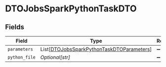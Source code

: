 # DTOJobsSparkPythonTaskDTO


## Fields

| Field                                                                                                   | Type                                                                                                    | Required                                                                                                | Description                                                                                             |
| ------------------------------------------------------------------------------------------------------- | ------------------------------------------------------------------------------------------------------- | ------------------------------------------------------------------------------------------------------- | ------------------------------------------------------------------------------------------------------- |
| `parameters`                                                                                            | List[[DTOJobsSparkPythonTaskDTOParameters](../../models/shared/dtojobssparkpythontaskdtoparameters.md)] | :heavy_minus_sign:                                                                                      | N/A                                                                                                     |
| `python_file`                                                                                           | *Optional[str]*                                                                                         | :heavy_minus_sign:                                                                                      | N/A                                                                                                     |